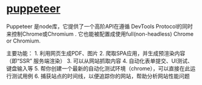 # [puppeteer](https://github.com/GoogleChrome/puppeteer)
  Puppeteer 是node库，它提供了一个高阶API在遵循
  DevTools Protocol的同时来控制Chrome或Chromium .
  它也能被配置成使用full(non-headless) Chrome or Chromium.
  
  主要功能：
	1. 利用网页生成PDF、图片
	2. 爬取SPA应用，并生成预渲染内容（即“SSR” 服务端渲染）
	3. 可以从网站抓取内容
	4. 自动化表单提交、UI测试、键盘输入等
	5. 帮你创建一个最新的自动化测试环境（chrome），可以直接在此运行测试用例
	6. 捕获站点的时间线，以便追踪你的网站，帮助分析网站性能问题